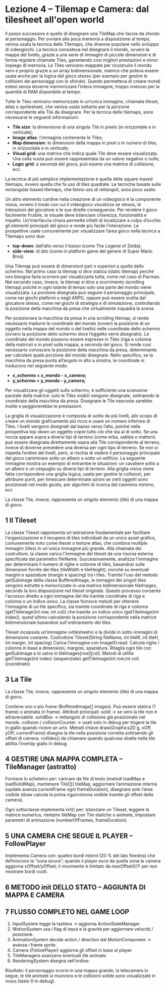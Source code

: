 # Lezione 4 – Tilemap e Camera: dal tilesheet all'open world

Il passo successivo è quello di disegnare una TileMap che faccia da sfondo al personaggio. 
Per ovviare alla poca memoria a disposizione al tempo, veniva usata la tecnica delle Tilemaps, che divenne popolare nello sviluppo di videogiochi. 
La tecnica consisteva nel disegnare il mondo, ovvero la mappa del livello, grazie a una serie di immagini di piccole dimensioni e di forma regolare chiamate Tiles, garantendo così migliori prestazioni e minor impiego di memoria.
Le Tiles venivano mappate per ricostruire il mondo vero e proprio grazie a un array bidimensionale, matrice che poteva essere usata anche per la logica del gioco stesso (per esempio per gestire le collisioni dei personaggi con lo sfondo).
Questo permetteva di creare mondi estesi senza doverne memorizzare l’intera immagine, troppo oneroso per la quantità di RAM disponibile al tempo.

Tutte le Tiles venivano memorizzate in un’unica immagine, chiamata tileset, atlas o spritesheet, che veniva usata soltanto per la porzione corrispondente alla Tile da disegnare.
Per la tecnica delle tilemaps, sono necessarie le seguenti informazioni:
- **Tile size**: la dimensione di una singola Tile in pixels (in orizzontale e in verticale);
- **Image atlas**: l’immagine contenente le Tiles;
- **Map dimension**: le dimensioni della mappa in pixel o in numero di tiles, in orizzontale e in verticale;
- **Visual grid**: una matrice che indica quale Tile deve essere visualizzata. Una cella vuota può essere rappresentata da un valore negativo o nullo;
- **Logic grid**: a seconda del gioco, può essere una matrice di collisione, ecc.

La tecnica di più semplice implementazione è quella delle square-based tilemaps, ovvero quella che fa uso di tiles quadrate. Le tecniche basate sulle rectangular-based tilemaps, che fanno uso di rettangoli, sono poco usate. 

Un altro elemento cardine nella creazione di un videogioco è la componente visiva, ovvero il modo con cui il videogioco visualizza se stesso, le interazioni del giocatore e le sue dirette conseguenze. Per rendere il gioco facilmente fruibile, la visuale deve bilanciare chiarezza, funzionalità e impatto. Un’interfaccia chiara permette infatti di localizzare a colpo d’occhio gli elementi principali del gioco e rende più facile l’interazione. Le prospettive usate comunemente per visualizzare l’area gioco nella tecnica a Tilemaps sono due:
- **top-down**: dall’alto verso il basso (come The Legend of Zelda);
- **side-view**: di lato (come in platform game del genere di Super Mario Bros).

Una Tilemap può essere di dimensioni pari o superiori a quelle dello schermo. Nel primo caso la tilemap si dice statica (static tilemap) perché non bisogna farla scorrere per visualizzarla tutta, come nel caso di Pacman. Nel secondo caso, invece, la tilemap si dice a scorrimento (scrolling tilemap) poiché in ogni istante di tempo solo una parte del mondo viene visualizzata. La porzione disegnata può seguire il personaggio principale, come nei giochi platform o negli ARPG, oppure può essere scelta dal giocatore stesso, come nei giochi di strategia e di simulazione, controllando la posizione della macchina da presa che virtualmente inquadra la scena.

Per posizionare la macchina da presa in una scrolling tilemap, si rende necessario tradurre le coordinate del mondo (ovvero la posizione di un oggetto nella mappa del mondo o del livello) nelle coordinate dello schermo (ovvero la posizione dello schermo dove l’oggetto verrà disegnato). Le coordinate del mondo possono essere espresse in Tiles (riga e colonna della matrice) o in pixel sulla mappa, a seconda del gioco. Si rende così necessario conoscere la posizione della macchina da presa, determinante per calcolare quale porzione del mondo disegnare. Nello specifico, se la macchina da presa punta all’angolo in alto a sinistra, le coordinate si traducono nel seguente modo:
- **x_schermo = x_mondo - x_camera;**
- **y_schermo = y_mondo - y_camera;**

Per visualizzare gli oggetti sullo schermo, è sufficiente una scansione parziale della matrice: solo le Tiles visibili vengono disegnate, sottraendo le coordinate della macchina da presa. Disegnare le Tile nascoste sarebbe inutile e peggiorerebbe le prestazioni.

La griglia di visualizzazione è composta di solito da più livelli, allo scopo di creare un mondo graficamente più ricco e usare un numero inferiore di Tiles. I livelli vengono disegnati dal basso verso l’alto, poiché nella prospettiva top-down un oggetto copre tutto ciò che sta al di sotto. Se una roccia appare sopra a diversi tipi di terreno (come erba, sabbia o mattoni) può essere disegnata direttamente sopra alla Tile corrispondente al terreno, invece di doverne prevedere una diversa per ogni tipo di terreno. Se non si rispetta l’ordine dei livelli, però, si rischia di vedere il personaggio principale del gioco camminare sotto un albero o sotto un edificio. La seguente immagine mostra un esempio di entrambe le situazioni: un cavaliere sotto a un albero e un cespuglio su diversi tipi di terreno.
Alla griglia visiva viene fatta corrispondere una griglia logica, usata per gestire le collisioni, per attribuire punti, per innescare determinate azioni se certi oggetti sono posizionati nel modo giusto, per algoritmi di ricerca del cammino minimo, ecc


La classe Tile, invece, rappresenta un singolo elemento (tile) di una mappa di gioco.


## 1 Il Tileset
La classe Tileset rappresenta un'astrazione fondamentale per facilitare l'organizzazione e il recupero di tiles individuali da un unico asset grafico, comunemente noto come tileset o texture atlas, che combina multiple immagini (tiles) in un'unica immagine più grande.
Alla chiamata del costruttore, la classe carica l'immagine del tileset da una risorsa esterna specificata dal parametro fileName. 
Successivamente, analizza l'immagine per determinare il numero di righe e colonne di tiles, basandosi sulle dimensioni fornite dei tiles (tileWidth e tileHeight), nonché su eventuali margini e spaziature (margin e spacing) tra i tiles. 
Tramite l'uso del metodo getSubimage della classe BufferedImage, le immagini dei singoli tiles vengono estratte e memorizzate in una matrice bidimensionale tileImages, secondo la loro disposizione nel tileset originale. 
Questo processo consente l'accesso diretto a ogni immagine del tile tramite coordinate di riga e colonna o un indice unico. 
La classe fornisce metodi per ottenere l'immagine di un tile specifico, sia tramite coordinate di riga e colonna (getTileImage(int row, int col)) che tramite un indice unico (getTileImage(int index)), quest'ultimo calcolando la posizione corrispondente nella matrice bidimensionale basandosi sull'ordinamento dei tiles.

Tileset incapsula un’immagine («tilesheet») e la divide in sotto-immagini di dimensione costante.
Costruttore Tileset(String fileName, int tileW, int tileH, int margin, int spacing)
Carica l’immagine con ImageIO.read.
Calcola righe / colonne in base a dimensioni, margine, spaziatura.
Ritaglia ogni tile con getSubimage e lo salva in tileImages[row][col].
Metodi di utilità
getTileImage(int index) (sequenziale)
getTileImage(int row,int col) (coordinato)

## 3 La Tile
La classe Tile, invece, rappresenta un singolo elemento (tile) di una mappa di gioco.

Contiene uno o più frame (BufferedImage[] images).
Può essere statica (1 frame) o animata (n frame).
Attributi principali:
solid → se vero la tile non è attraversabile.
solidBox → rettangolo di collisione già posizionato nel mondo.
collision / collisionCounter → usati solo in debug per tingere la tile in giallo quando riceve un urto.
Metodi chiave
draw(Graphics2D g, xOff, yOff, currentFrame) disegna la tile nella posizione corretta sottraendo gli offset di camera.
collides() da chiamare quando qualcosa sbatte nella tile: abilita l’overlay giallo in debug.

## 4 GESTIRE UNA MAPPA COMPLETA – TileManager (astratto)

Fornisce lo scheletro per:
caricare da file di testo (metodi loadMap e loadSolidMap),
mantenere Tile[][] tileMap,
aggiornare l’animazione interna (update avanza currentFrame ogni frameDuration),
disegnare solo l’area visibile (draw calcola la prima riga/colonna visibile tramite gli offset della camera).

Ogni sottoclasse implementa init() per:
istanziare un Tileset,
leggere la matrice numerica,
riempire tileMap con Tile statiche o animate,
impostare parametri di animazione (numberOfFrames, frameDuration).

## 5 UNA CAMERA CHE SEGUE IL PLAYER – FollowPlayer

Implementa Camera con:
quattro bordi interni (20 % del lato finestra) che definiscono la “zona sicura”;
quando il player esce da quella zona la camera aggiorna xOffset/yOffset;
il movimento è limitato da maxOffsetX/Y per non mostrare bordi vuoti.

## 6 METODO init DELLO STATO – AGGIUNTA DI MAPPA E CAMERA


## 7 FLUSSO COMPLETO NEL GAME LOOP

1.	InputSystem legge la tastiera → aggiorna ActionStateManager.
2.	MotionSystem usa i flag di input e la gravità per aggiornare velocità / posizione.
3.	AnimationSystem decide action / direction dal MotionComponent → avanza i frame sprite.
4.	Camera (FollowPlayer) aggiorna gli offset in base al player.
5.	TileManagers avanzano eventuali tile animate.
6.	RenderingSystem disegna nell’ordine:

Risultato: il personaggio scorre in una mappa grande, la telecamera lo segue, le tile animate si muovono e le collisioni solide sono visualizzate in rosso (tasto 0 in debug).
